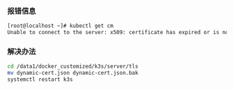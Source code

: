### 报错信息

```bash
[root@localhost ~]# kubectl get cm
Unable to connect to the server: x509: certificate has expired or is not yet valid
```

### 解决办法

```bash
cd /data1/docker_customized/k3s/server/tls
mv dynamic-cert.json dynamic-cert.json.bak
systemctl restart k3s
```

